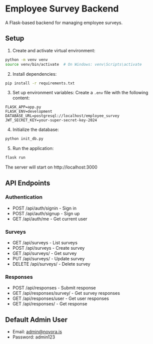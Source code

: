 # Employee Survey Backend

A Flask-based backend for managing employee surveys.

## Setup

1. Create and activate virtual environment:
```bash
python -m venv venv
source venv/bin/activate  # On Windows: venv\Scripts\activate
```

2. Install dependencies:
```bash
pip install -r requirements.txt
```

3. Set up environment variables:
Create a `.env` file with the following content:
```
FLASK_APP=app.py
FLASK_ENV=development
DATABASE_URL=postgresql://localhost/employee_survey
JWT_SECRET_KEY=your-super-secret-key-2024
```

4. Initialize the database:
```bash
python init_db.py
```

5. Run the application:
```bash
flask run
```

The server will start on http://localhost:3000

## API Endpoints

### Authentication
- POST /api/auth/signin - Sign in
- POST /api/auth/signup - Sign up
- GET /api/auth/me - Get current user

### Surveys
- GET /api/surveys - List surveys
- POST /api/surveys - Create survey
- GET /api/surveys/<id> - Get survey
- PUT /api/surveys/<id> - Update survey
- DELETE /api/surveys/<id> - Delete survey

### Responses
- POST /api/responses - Submit response
- GET /api/responses/survey/<id> - Get survey responses
- GET /api/responses/user - Get user responses
- GET /api/responses/<id> - Get response

## Default Admin User
- Email: admin@novora.is
- Password: admin123 